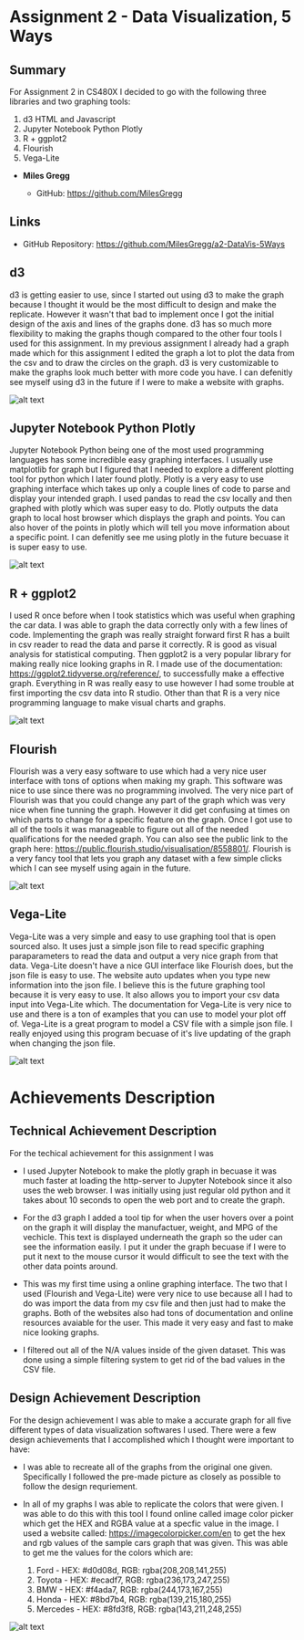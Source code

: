 Assignment 2 - Data Visualization, 5 Ways
===

Summary
---

For Assignment 2 in CS480X I decided to go with the following three libraries and two graphing tools:

1. d3 HTML and Javascript
2. Jupyter Notebook Python Plotly
3. R + ggplot2
4. Flourish
5. Vega-Lite

-   **Miles Gregg**

    -   GitHub: https://github.com/MilesGregg

Links
---

- GitHub Repository: https://github.com/MilesGregg/a2-DataVis-5Ways

d3
---

d3 is getting easier to use, since I started out using d3 to make the graph because I thought it would be the most difficult to design and make the replicate. However it wasn't that bad to implement once I got the initial design of the axis and lines of the graphs done. d3 has so much more flexibility to making the graphs though compared to the other four tools I used for this assignment. In my previous assignment I already had a graph made which for this assignment I edited the graph a lot to plot the data from the csv and to draw the circles on the graph. d3 is very customizable to make the graphs look much better with more code you have. I can defenitly see myself using d3 in the future if I were to make a website with graphs.

![alt text](img/d3-Graph.png)

Jupyter Notebook Python Plotly
---

Jupyter Notebook Python being one of the most used programming languages has some incredible easy graphing interfaces. I usually use matplotlib for graph but I figured that I needed to explore a different plotting tool for python which I later found plotly. Plotly is a very easy to use graphing interface which takes up only a couple lines of code to parse and display your intended graph. I used pandas to read the csv locally and then graphed with plotly which was super easy to do. Plotly outputs the data graph to local host browser which displays the graph and points. You can also hover of the points in plotly which will tell you move information about a specific point. I can defenitly see me using plotly in the future becuase it is super easy to use.

![alt text](img/Plotly-Graph.png)

R + ggplot2
---

I used R once before when I took statistics which was useful when graphing the car data. I was able to graph the data correctly only with a few lines of code. Implementing the graph was really straight forward first R has a built in csv reader to read the data and parse it correctly. R is good as visual analysis for statistical computing. Then ggplot2 is a very popular library for making really nice looking graphs in R. I made use of the documentation: https://ggplot2.tidyverse.org/reference/, to successfully make a effective graph. Everything in R was really easy to use however I had some trouble at first importing the csv data into R studio. Other than that R is a very nice programming language to make visual charts and graphs. 

![alt text](img/R-Graph.png)

Flourish
---

Flourish was a very easy software to use which had a very nice user interface with tons of options when making my graph. This software was nice to use since there was no programming involved. The very nice part of Flourish was that you could change any part of the graph which was very nice when fine tunning the graph. However it did get confusing at times on which parts to change for a specific feature on the graph. Once I got use to all of the tools it was manageable to figure out all of the needed qualifications for the needed graph. You can also see the public link to the graph here: https://public.flourish.studio/visualisation/8558801/. Flourish is a very fancy tool that lets you graph any dataset with a few simple clicks which I can see myself using again in the future.

![alt text](img/Flourish-Graph.png)

Vega-Lite
---

Vega-Lite was a very simple and easy to use graphing tool that is open sourced also. It uses just a simple json file to read specific graphing paraparameters to read the data and output a very nice graph from that data. Vega-Lite doesn't have a nice GUI interface like Flourish does, but the json file is easy to use. The website auto updates when you type new information into the json file. I believe this is the future graphing tool because it is very easy to use. It also allows you to import your csv data input into Vega-Lite which. The documentation for Vega-Lite is very nice to use and there is a ton of examples that you can use to model your plot off of. Vega-Lite is a great program to model a CSV file with a simple json file. I really enjoyed using this program becuase of it's live updating of the graph when changing the json file. 

![alt text](img/Vega-Lite-Graph.png)

# Achievements Description

## **Technical Achievement Description**

For the techical achievement for this assignment I was 

- I used Jupyter Notebook to make the plotly graph in becuase it was much faster at loading the http-server to Jupyter Notebook since it also uses the web browser. I was initially using just regular old python and it takes about 10 seconds to open the web port and to create the graph. 

- For the d3 graph I added a tool tip for when the user hovers over a point on the graph it will display the manufactuer, weight, and MPG of the vechicle. This text is displayed underneath the graph so the uder can see the information easily. I put it under the graph becuase if I were to put it next to the mouse cursor it would difficult to see the text with the other data points around. 

- This was my first time using a online graphing interface. The two that I used (Flourish and Vega-Lite) were very nice to use because all I had to do was import the data from my csv file and then just had to make the graphs. Both of the websites also had tons of documentation and online resources avaiable for the user. This made it very easy and fast to make nice looking graphs.

- I filtered out all of the N/A values inside of the given dataset. This was done using a simple filtering system to get rid of the bad values in the CSV file. 

## **Design Achievement Description**

For the design achievement I was able to make a accurate graph for all five different types of data visualization softwares I used. There were a few design achievements that I accomplished which I thought were important to have:

- I was able to recreate all of the graphs from the original one given. Specifically I followed the pre-made picture as closely as possible to follow the design requriement. 

- In all of my graphs I was able to replicate the colors that were given. I was able to do this with this tool I found online called image color picker which get the HEX and RGBA value at a specfic value in the image. I used a website called: https://imagecolorpicker.com/en to get the hex and rgb values of the sample cars graph that was given. This was able to get me the values for the colors which are:

    1. Ford - HEX: #d0d08d, RGB: rgba(208,208,141,255)
    2. Toyota - HEX: #ecadf7, RGB: rgba(236,173,247,255)
    3. BMW - HEX: #f4ada7, RGB: rgba(244,173,167,255)
    4. Honda - HEX: #8bd7b4, RGB: rgba(139,215,180,255)
    5. Mercedes - HEX: #8fd3f8, RGB: rgba(143,211,248,255)

![alt text](img/Color-Website.png)
